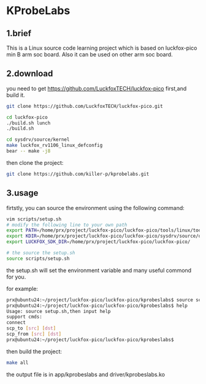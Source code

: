 # KProbeLabs

## 1.brief
This is a Linux source code learning project which is based on luckfox-pico min B arm soc board.
Also it can be used on other arm soc board.

## 2.download

you need to get https://github.com/LuckfoxTECH/luckfox-pico first,and build it.

```bash
git clone https://github.com/LuckfoxTECH/luckfox-pico.git

cd luckfox-pico
./build.sh lunch
./build.sh

cd sysdrv/source/kernel
make luckfox_rv1106_linux_defconfig
bear -- make -j8
```

then clone the project: 

```bash
git clone https://github.com/killer-p/kprobelabs.git
```

## 3.usage

firtstly, you can source the environment using the following command:
```bash
vim scripts/setup.sh
# modify the following line to your own path
export PATH=/home/prx/project/luckfox-pico/luckfox-pico/tools/linux/toolchain/arm-rockchip830-linux-uclibcgnueabihf/bin:$PATH
export KDIR=/home/prx/project/luckfox-pico/luckfox-pico/sysdrv/source/objs_kernel
export LUCKFOX_SDK_DIR=/home/prx/project/luckfox-pico/luckfox-pico/

# the source the setup.sh
source scripts/setup.sh
```
the setup.sh will set the environment variable and many useful commond for you.

for example:
```bash
prx@ubuntu24:~/project/luckfox-pico/luckfox-pico/kprobeslabs$ source scripts/setup.sh 
prx@ubuntu24:~/project/luckfox-pico/luckfox-pico/kprobeslabs$ help
Usage: source setup.sh,then input help
support cmds:
connect
scp_to [src] [dst]
scp_from [src] [dst]
prx@ubuntu24:~/project/luckfox-pico/luckfox-pico/kprobeslabs$ 
```

then build the project:
```bash
make all
```

the output file is in app/kprobeslabs and driver/kprobeslabs.ko